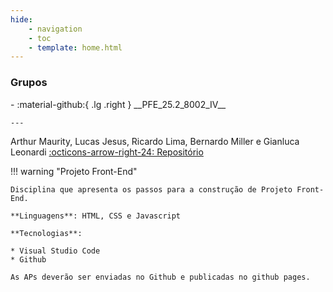 ```yaml
---
hide:
    - navigation
    - toc
    - template: home.html
---
```


### Grupos

<div class="grid cards" style="grid-template-columns: repeat(2, 1fr); background: var(--md-default-bg-color);" markdown>
-   :material-github:{ .lg .right } __PFE_25.2_8002_IV__

    ---

Arthur Maurity, Lucas Jesus, Ricardo Lima, Bernardo Miller e Gianluca Leonardi 
    [:octicons-arrow-right-24: Repositório](https://github.com/Projetos-de-Extensao/PFE_25.2_8002_IV)
</div>

!!! warning "Projeto Front-End"

    Disciplina que apresenta os passos para a construção de Projeto Front-End.

    **Linguagens**: HTML, CSS e Javascript

    **Tecnologias**:

    * Visual Studio Code
    * Github

    As APs deverão ser enviadas no Github e publicadas no github pages.






